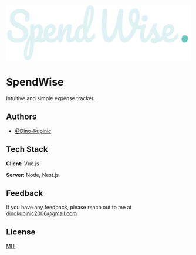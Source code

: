 

<img src="frontend/src/assets/img/SpendWise_logo.svg" alt="Image"  height="150" />


# SpendWise

Intuitive and simple expense tracker.



## Authors

- [@Dino-Kupinic](https://www.github.com/Dino-Kupinic)


## Tech Stack

**Client:** Vue.js

**Server:** Node, Nest.js




## Feedback

If you have any feedback, please reach out to me at dinokupinic2006@gmail.com


## License

[MIT](https://choosealicense.com/licenses/mit/)

